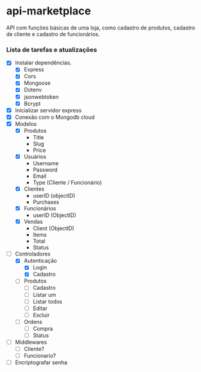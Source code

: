 # api-marketplace

API com funções básicas de uma loja, como cadastro de produtos, cadastro de cliente e cadastro de funcionários.

### Lista de tarefas e atualizações

- [x] Instalar dependências.
  - [x] Express
  - [x] Cors
  - [x] Mongoose
  - [x] Dotenv
  - [x] jsonwebtoken
  - [x] Bcrypt
- [x] Inicializar servidor express
- [x] Conexão com o Mongodb cloud
- [x] Modelos
  - [x] Produtos
    - Title
    - Slug
    - Price
  - [x] Usuários
    - Username
    - Password
    - Email
    - Type (Cliente / Funcionário)
  - [x] Clientes
    - userID (objectID)
    - Purchases
  - [x] Funcionários
    - userID (ObjectID)
  - [x] Vendas
    - Client (ObjectID)
    - Items
    - Total
    - Status
- [ ] Controladores
  - [x] Autenticação
    - [x] Login
    - [x] Cadastro
  - [ ] Produtos
    - [ ] Cadastro
    - [ ] Listar um
    - [ ] Listar todos
    - [ ] Editar
    - [ ] Excluir
  - [ ] Ordens
    - [ ] Compra
    - [ ] Status
- [ ] Middlewares
  - [ ] Cliente?
  - [ ] Funcionario?
- [ ] Encriptografar senha